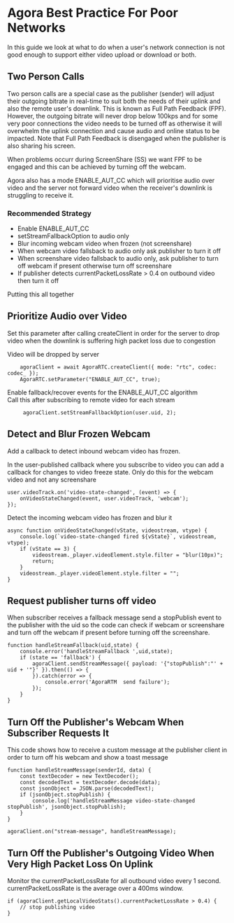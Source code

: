 # Agora Best Practice For Poor Networks 
In this guide we look at what to do when a user's network connection is not good enough to support either video upload or download or both.

## Two Person Calls
Two person calls are a special case as the publisher (sender) will adjust their outgoing bitrate in real-time to suit both the needs of their uplink and also the remote user's downlink. This is known as Full Path Feedback (FPF).
However, the outgoing bitrate will never drop below 100kps and for some very poor connections the video needs to be turned off as otherwise it will overwhelm the uplink connection and cause audio and online status to be impacted.
Note that Full Path Feedback is disengaged when the publisher is also sharing his screen.

When problems occurr during ScreenShare (SS) we want FPF to be engaged and this can be achieved by turning off the webcam. 

Agora also has a mode ENABLE_AUT_CC which will prioritise audio over video and the server not forward video when the receiver's downlink is struggling to receive it.

### Recommended Strategy
<ul>
  <li>Enable ENABLE_AUT_CC</li>
  <li>setStreamFallbackOption to audio only</li>
  <li>Blur incoming webcam video when frozen (not screenshare)</li>
  <li>When webcam video fallsback to audio only ask publisher to turn it off</li>
  <li>When screenshare video fallsback to audio only, ask publisher to turn off webcam if present otherwise turn off screenshare</li>
  <li>If publisher detects currentPacketLossRate > 0.4 on outbound video then turn it off</li>
</ul>

Putting this all together


## Prioritize Audio over Video
Set this parameter after calling createClient in order for the server to drop video when the downlink is suffering high packet loss due to congestion

Video will be dropped by server
```
    agoraClient = await AgoraRTC.createClient({ mode: "rtc", codec: codec_ });
    AgoraRTC.setParameter("ENABLE_AUT_CC", true);

```

Enable fallback/recover events for the ENABLE_AUT_CC algorithm       
Call this after subscribing to remote video for each stream      
```
     agoraClient.setStreamFallbackOption(user.uid, 2);

```
## Detect and Blur Frozen Webcam 
Add a callback to detect inbound webcam video has frozen.

In the user-published callback where you subscribe to video you can add a callback for changes to video freeze state.
Only do this for the webcam video and not any screenshare
```
user.videoTrack.on('video-state-changed', (event) => {
    onVideoStateChanged(event, user.videoTrack, 'webcam');
});
```

Detect the incoming webcam video has frozen and blur it
```
async function onVideoStateChanged(vState, videostream, vtype) {
    console.log(`video-state-changed fired ${vState}`, videostream, vtype);
    if (vState == 3) {
        videostream._player.videoElement.style.filter = "blur(10px)";
        return;
    }
    videostream._player.videoElement.style.filter = "";
}
```

## Request publisher turns off video
When subscriber receives a fallback message send a stopPublish event to the publisher with the uid so the code can check if webcam or screenshare and turn off the webcam if present before turning off the screenshare.

```
function handleStreamFallback(uid,state) {
    console.error('handleStreamFallback ',uid,state);
    if (state == 'fallback') {
        agoraClient.sendStreamMessage({ payload: '{"stopPublish":"' + uid + '"}' }).then(() => {
        }).catch(error => {
            console.error('AgoraRTM  send failure');
        });     
    }
}
```

## Turn Off the Publisher's Webcam When Subscriber Requests It
This code shows how to receive a custom message at the publisher client in order to turn off his webcam and show a toast message 
```
function handleStreamMessage(senderId, data) {
    const textDecoder = new TextDecoder();
    const decodedText = textDecoder.decode(data);
    const jsonObject = JSON.parse(decodedText);
    if (jsonObject.stopPublish) {
        console.log('handleStreamMessage video-state-changed stopPublish', jsonObject.stopPublish);
    }
}

agoraClient.on("stream-message", handleStreamMessage);
```

## Turn Off the Publisher's Outgoing Video When Very High Packet Loss On Uplink
Monitor the currentPacketLossRate for all outbound video every 1 second.    
currentPacketLossRate is the average over a 400ms window.    
```
if (agoraClient.getLocalVideoStats().currentPacketLossRate > 0.4) {
    // stop publishing video
}
```

 
